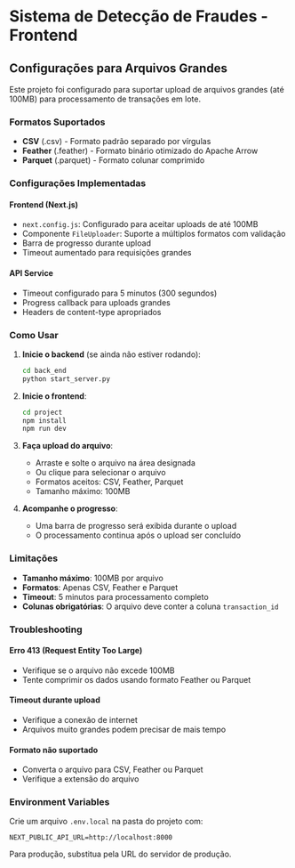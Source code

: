 # Sistema de Detecção de Fraudes - Frontend

## Configurações para Arquivos Grandes

Este projeto foi configurado para suportar upload de arquivos grandes (até 100MB) para processamento de transações em lote.

### Formatos Suportados

- **CSV** (.csv) - Formato padrão separado por vírgulas
- **Feather** (.feather) - Formato binário otimizado do Apache Arrow
- **Parquet** (.parquet) - Formato colunar comprimido

### Configurações Implementadas

#### Frontend (Next.js)
- `next.config.js`: Configurado para aceitar uploads de até 100MB
- Componente `FileUploader`: Suporte a múltiplos formatos com validação
- Barra de progresso durante upload
- Timeout aumentado para requisições grandes

#### API Service
- Timeout configurado para 5 minutos (300 segundos)
- Progress callback para uploads grandes
- Headers de content-type apropriados

### Como Usar

1. **Inicie o backend** (se ainda não estiver rodando):
   ```bash
   cd back_end
   python start_server.py
   ```

2. **Inicie o frontend**:
   ```bash
   cd project
   npm install
   npm run dev
   ```

3. **Faça upload do arquivo**:
   - Arraste e solte o arquivo na área designada
   - Ou clique para selecionar o arquivo
   - Formatos aceitos: CSV, Feather, Parquet
   - Tamanho máximo: 100MB

4. **Acompanhe o progresso**:
   - Uma barra de progresso será exibida durante o upload
   - O processamento continua após o upload ser concluído

### Limitações

- **Tamanho máximo**: 100MB por arquivo
- **Formatos**: Apenas CSV, Feather e Parquet
- **Timeout**: 5 minutos para processamento completo
- **Colunas obrigatórias**: O arquivo deve conter a coluna `transaction_id`

### Troubleshooting

#### Erro 413 (Request Entity Too Large)
- Verifique se o arquivo não excede 100MB
- Tente comprimir os dados usando formato Feather ou Parquet

#### Timeout durante upload
- Verifique a conexão de internet
- Arquivos muito grandes podem precisar de mais tempo

#### Formato não suportado
- Converta o arquivo para CSV, Feather ou Parquet
- Verifique a extensão do arquivo

### Environment Variables

Crie um arquivo `.env.local` na pasta do projeto com:

```env
NEXT_PUBLIC_API_URL=http://localhost:8000
```

Para produção, substitua pela URL do servidor de produção.
